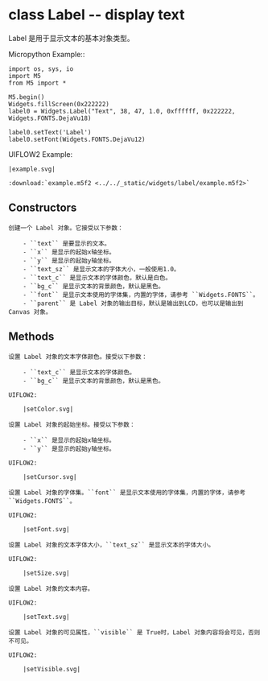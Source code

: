 <!-- .. currentmodule:: Widgets -->

# class Label -- display text


Label 是用于显示文本的基本对象类型。

<!-- .. include:: ../refs/widgets.label.ref -->

Micropython Example::

    import os, sys, io
    import M5
    from M5 import *

    M5.begin()
    Widgets.fillScreen(0x222222)
    label0 = Widgets.Label("Text", 38, 47, 1.0, 0xffffff, 0x222222, Widgets.FONTS.DejaVu18)

    label0.setText('Label')
    label0.setFont(Widgets.FONTS.DejaVu12)

UIFLOW2 Example:

    |example.svg|

<!-- .. only:: builder_html -->

    :download:`example.m5f2 <../../_static/widgets/label/example.m5f2>`

## Constructors


<!-- .. class:: Widgets.Label(text: str, x: int, y: int, text_sz: float, text_c: int=0xFFFFFF, bg_c: int=0x000000, font=None, parent=None) -->

    创建一个 Label 对象。它接受以下参数：

        - ``text`` 是要显示的文本。
        - ``x`` 是显示的起始x轴坐标。
        - ``y`` 是显示的起始y轴坐标。
        - ``text_sz`` 是显示文本的字体大小，一般使用1.0。
        - ``text_c`` 是显示文本的字体颜色，默认是白色。
        - ``bg_c`` 是显示文本的背景颜色，默认是黑色。
        - ``font`` 是显示文本使用的字体集，内置的字体，请参考 ``Widgets.FONTS``。
        - ``parent`` 是 Label 对象的输出目标，默认是输出到LCD，也可以是输出到 Canvas 对象。

## Methods


<!-- .. method:: Label.setColor(text_c:int, bg_c: int=-1) -->

    设置 Label 对象的文本字体颜色。接受以下参数：

        - ``text_c`` 是显示文本的字体颜色。
        - ``bg_c`` 是显示文本的背景颜色，默认是黑色。

    UIFLOW2:

        |setColor.svg|


<!-- .. method:: Label.setCursor(x: int, y: int) -->

    设置 Label 对象的起始坐标。接受以下参数：

        - ``x`` 是显示的起始x轴坐标。
        - ``y`` 是显示的起始y轴坐标。

    UIFLOW2:

        |setCursor.svg|

<!-- .. method:: Label.setFont(font) -->

    设置 Label 对象的字体集。``font`` 是显示文本使用的字体集，内置的字体，请参考 ``Widgets.FONTS``。

    UIFLOW2:

        |setFont.svg|

<!-- .. method:: Label.setSize(text_sz: float) -->

    设置 Label 对象的文本字体大小，``text_sz`` 是显示文本的字体大小。

    UIFLOW2:

        |setSize.svg|

<!-- .. method:: Label.setText(text: str) -->

    设置 Label 对象的文本内容。

    UIFLOW2:

        |setText.svg|

<!-- .. method:: Label.setVisible(visible: bool) -->

    设置 Label 对象的可见属性，``visible`` 是 True时，Label 对象内容将会可见，否则不可见。

    UIFLOW2:

        |setVisible.svg|